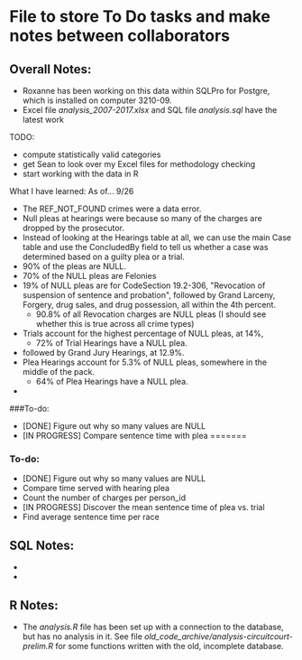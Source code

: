 # File to store To Do tasks and make notes between collaborators

## Overall Notes:
* Roxanne has been working on this data within SQLPro for Postgre, which is installed on computer 3210-09. 
* Excel file _analysis\_2007-2017.xlsx_ and SQL file _analysis.sql_ have the latest work

TODO:
* compute statistically valid categories
* get Sean to look over my Excel files for methodology checking
* start working with the data in R


What I have learned:
As of... 9/26
* The REF\_NOT\_FOUND crimes were a data error. 
* Null pleas at hearings were because so many of the charges are dropped by the prosecutor.
* Instead of looking at the Hearings table at all, we can use the main Case table and use the ConcludedBy field to tell us whether a case was determined based on a guilty plea or a trial.
* 90% of the pleas are NULL.
* 70% of the NULL pleas are Felonies
* 19% of NULL pleas are for CodeSection 19.2-306, "Revocation of suspension of sentence and probation", followed by Grand Larceny, Forgery, drug sales, and drug possession, all within the 4th percent. 
	* 90.8% of all Revocation charges are NULL pleas (I should see whether this is true across all crime types)
* Trials account for the highest percentage of NULL pleas, at 14%, 
	* 72% of Trial Hearings have a NULL plea.
* followed by Grand Jury Hearings, at 12.9%. 
* Plea Hearings account for 5.3% of NULL pleas, somewhere in the middle of the pack.
	* 64% of Plea Hearings have a NULL plea.
* 

###To-do:
* [DONE] Figure out why so many values are NULL
* [IN PROGRESS] Compare sentence time with plea
=======
### To-do:
* [DONE] Figure out why so many values are NULL
* Compare time served with hearing plea
* Count the number of charges per person_id
* [IN PROGRESS] Discover the mean sentence time of plea  vs. trial
* Find average sentence time per race


## SQL Notes:
* 
* 

## R Notes:
* The _analysis.R_ file has been set up with a connection to the database, but has no analysis in it. See file _old\_code\_archive/analysis-circuitcourt-prelim.R_ for some functions written with the old, incomplete database.
